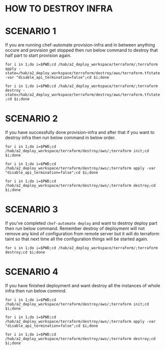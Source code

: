 # HOW TO DESTROY INFRA

# SCENARIO 1

If you are running chef-automate provision-infra and in between anything occure and provision get stopped then run below command to destroy that half part to start provision again.

`for i in 1;do i=$PWD;cd /hab/a2_deploy_workspace/terraform/;terraform apply -state=/hab/a2_deploy_workspace/terraform/destroy/aws/terraform.tfstate -var "disable_api_termination=false";cd $i;done`

`for i in 1;do i=$PWD;cd /hab/a2_deploy_workspace/terraform/;terraform destroy -state=/hab/a2_deploy_workspace/terraform/destroy/aws/terraform.tfstate;cd $i;done`

# SCENARIO 2

If you have successfully done provision-infra and after that if you want to destroy infra then run below command in below order.

`for i in 1;do i=$PWD;cd /hab/a2_deploy_workspace/terraform/destroy/aws/;terraform init;cd $i;done`

`for i in 1;do i=$PWD;cd /hab/a2_deploy_workspace/terraform/destroy/aws/;terraform apply -var "disable_api_termination=false";cd $i;done`

`for i in 1;do i=$PWD;cd /hab/a2_deploy_workspace/terraform/destroy/aws/;terraform destroy;cd $i;done`

# SCENARIO 3

If you've completed `chef-automate deploy` and want to destroy deploy part then run below command. Remember destroy of deployment will not remove any kind of configuration from remote server but it will do terraform taint so that next time all the configuration things will be started again.

`for i in 1;do i=$PWD;cd /hab/a2_deploy_workspace/terraform/;terraform destroy;cd $i;done`

# SCENARIO 4

If you have finished deployment and want destroy all the instances of whole infra then run below commnd.

`for i in 1;do i=$PWD;cd /hab/a2_deploy_workspace/terraform/destroy/aws/;terraform init;cd $i;done`

`for i in 1;do i=$PWD;cd /hab/a2_deploy_workspace/terraform/destroy/aws/;terraform apply -var "disable_api_termination=false";cd $i;done`

`for i in 1;do i=$PWD;cd /hab/a2_deploy_workspace/terraform/destroy/aws/;terraform destroy;cd $i;done`
